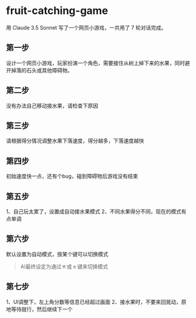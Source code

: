 # fruit-catching-game

用 Claude 3.5 Sonnet 写了一个网页小游戏，一共用了 7 轮对话完成。

## 第一步
设计一个网页小游戏，玩家扮演一个角色，需要接住从树上掉下来的水果，同时避开掉落的石头或其他障碍物。

## 第二步
没有办法自己移动接水果，请检查下原因

## 第三步
请根据得分情况调整水果下落速度，得分越多，下落速度越快

## 第四步
初始速度快一点，还有个bug，碰到障碍物后游戏没有结束

## 第五步
1、自己玩太累了，设置成自动接水果模式
2、不同水果得分不同，现在的模式有点单调

## 第六步
默认设置为自动模式，按某个键可以切换模式
> AI最终设定为通过 `M` 或 `m` 键来切换模式

## 第七步
1、UI调整下，左上角分数等信息已经超过画面
2、接水果时，不要来回晃动，原地等待就行，然后继续下一个